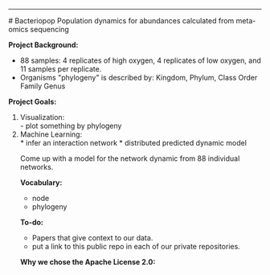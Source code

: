 <hr>
# Bacteriopop
Population dynamics for abundances calculated from meta-omics sequencing

<b> Project Background: </b>
* 88 samples: 4 replicates of high oxygen, 4 replicates of low oxygen, and 11 samples per replicate. 
* Organisms "phylogeny" is described by: Kingdom, Phylum, Class	Order	Family	Genus

<b> Project Goals: </b><br><ol>
<li>Visualization: </li>
    - plot something by phylogeny

<li> Machine Learning:</li>
* infer an interaction network
* distributed predicted dynamic model

Come up with a model for the network dynamic from 88 individual networks. 

<b> Vocabulary: </b>
* node
* phylogeny

<b> To-do: </b>
* Papers that give context to our data. 
* put a link to this public repo in each of our private repositories. 

<b> Why we chose the Apache License 2.0: </b>


